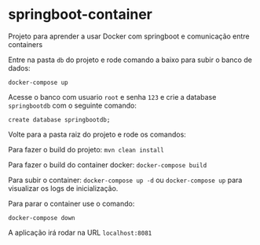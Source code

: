 # springboot-container
Projeto para aprender a usar Docker com springboot e comunicação entre containers

Entre na pasta `db` do projeto e rode comando a baixo para subir o banco de dados: 

`docker-compose up`

Acesse o banco com usuario `root` e senha `123` e crie a database `springbootdb` com o seguinte comando:

`create database springbootdb;`

Volte para a pasta raiz do projeto e rode os comandos:

Para fazer o build do projeto:
`mvn clean install`

Para fazer o build do container docker:
`docker-compose build`

Para subir o container:
`docker-compose up -d` ou `docker-compose up` para visualizar os logs de inicialização.

Para parar o container use o comando:

`docker-compose down`

A aplicação irá rodar na URL `localhost:8081`
